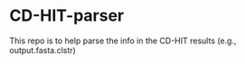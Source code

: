 # CD-HIT-parser
This repo is to help parse the info in the CD-HIT results (e.g., output.fasta.clstr)
